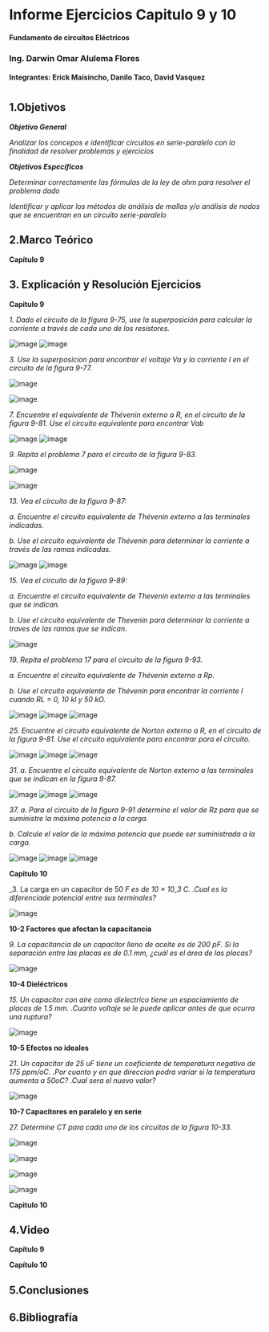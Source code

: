 
##

# Informe Ejercicios Capitulo 9 y 10
#### Fundamento de circuitos Eléctricos 
### Ing. Darwin Omar Alulema Flores

#### Integrantes: Erick Maisincho, Danilo Taco, David Vasquez

#

## 1.Objetivos
***Objetivo General***

_Analizar los concepos e identificar circuitos en serie-paralelo con la finalidad de resolver problemas y ejercicios_

***Objetivos Específicos***

_Determinar correctamente las fórmulas de la ley de ohm para resolver el problema dado_

_Identificar y aplicar los métodos de análisis de mallas y/o análisis de nodos que se encuentran en un circuito serie-paralelo_

## 2.Marco Teórico

**Capítulo 9**


## 3. Explicación y Resolución Ejercicios

**Capitulo 9**

_1. Dado el circuito de la figura 9-75, use la superposición para calcular la corriente a través de cada uno de los resistores._

![image](https://user-images.githubusercontent.com/84418933/126655593-444a01c3-8855-4215-b0cb-0931efcd1160.png)
![image](https://user-images.githubusercontent.com/84418933/126655640-c7f7f19f-eec0-4bc3-b0d8-384dc0517dbb.png)

_3. Use la superposicion para encontrar el voltaje Va y la corriente I en el circuito de la figura 9-77._

![image](https://user-images.githubusercontent.com/85728185/126568391-229c5153-ad98-4f73-bf50-34d53fd996b6.png)

![image](https://user-images.githubusercontent.com/85728185/126568409-bfeee2af-e2e1-467a-abeb-e5d0783479b1.png)

_7. Encuentre el equivalente de Thévenin externo a R, en el circuito de la figura 9-81. Use el circuito equivalente para encontrar Vab_

![image](https://user-images.githubusercontent.com/84418933/126656061-663a4228-fffc-4a1e-914b-9e61c60fbdee.png)
![image](https://user-images.githubusercontent.com/84418933/126656082-2282573f-e9be-4ec1-b57c-142d3d86c8b7.png)

_9. Repita el problema 7 para el circuito de la figura 9-83._

![image](https://user-images.githubusercontent.com/85728185/126569411-85f0b565-f633-4c1c-896f-36cae14af36a.png)

![image](https://user-images.githubusercontent.com/85728185/126569424-47cd42e9-77eb-4b65-85dc-a12c53a0d1df.png)

_13. Vea el circuito de la figura 9-87:_ 

_a. Encuentre el circuito equivalente de Thévenin externo a las terminales indicadas._ 

_b. Use el circuito equivalente de Thévenin para determinar la corriente a través de las ramas indicadas._

![image](https://user-images.githubusercontent.com/84418933/126656228-abd00eef-8e9c-4669-86e0-392a5b8b3869.png)
![image](https://user-images.githubusercontent.com/84418933/126656304-9314f5bc-e6fd-4f4e-b91e-baead90939be.png)


_15. Vea el circuito de la figura 9-89:_

_a. Encuentre el circuito equivalente de Thevenin externo a las terminales que se indican._

_b. Use el circuito equivalente de Thevenin para determinar la corriente a traves de las ramas que se indican._

![image](https://user-images.githubusercontent.com/85728185/126569823-ae7c11b9-b284-4123-8b8b-6a7a668941bc.png)

_19. Repita el problema 17 para el circuito de la figura 9-93._

_a. Encuentre el circuito equivalente de Thévenin externo a Rp._ 

_b. Use el circuito equivalente de Thévenin para encontrar la corriente I cuando RL = 0, 10 kl y 50 kO._

![image](https://user-images.githubusercontent.com/84418933/126656779-a87cb225-c2b3-46b7-8b39-47cc2783004e.png)
![image](https://user-images.githubusercontent.com/84418933/126656839-8ecdaca5-27f1-495a-858d-264ed2b81d6f.png)
![image](https://user-images.githubusercontent.com/84418933/126656865-824858fd-2ccb-445b-8096-60a336b88fc4.png)

_25. Encuentre el circuito equivalente de Norton externo a R, en el circuito de la figura 9-81. Use el circuito equivalente para encontrar para el circuito._

![image](https://user-images.githubusercontent.com/84418933/126657382-5eafa4d5-3e2d-4d52-b6b0-5e3e20a12bd5.png)
![image](https://user-images.githubusercontent.com/84418933/126657394-de4d97ba-2da7-4793-ba22-bb92d970282a.png)
![image](https://user-images.githubusercontent.com/84418933/126657464-b269d4fe-baa2-4a48-86af-b994b7859483.png)

_31. a. Encuentre el circuito equivalente de Norton externo a las terminales que se indican en la figura 9-87._

![image](https://user-images.githubusercontent.com/84418933/126657543-4a8abf23-f010-4a2c-a4a5-c4fb54a4d15e.png)
![image](https://user-images.githubusercontent.com/84418933/126657557-4e53006f-62e7-4164-9c4e-f3afdd4099cb.png)
![image](https://user-images.githubusercontent.com/84418933/126657592-941f9039-e207-4986-a26a-4b026fa6e3b0.png)

_37. a. Para el circuito de la figura 9-91 determine el valor de Rz para que se suministre la máxima potencia a la carga._ 

_b. Calcule el valor de la máxima potencia que puede ser suministrada a la carga._

![image](https://user-images.githubusercontent.com/84418933/126657705-a851743c-0df0-4321-a0fa-eba8c36a421d.png)
![image](https://user-images.githubusercontent.com/84418933/126657727-2412a84c-5b19-4e07-9662-a4e3398780a9.png)
![image](https://user-images.githubusercontent.com/84418933/126657760-cede9e82-94d7-4f1c-83bb-333926865e11.png)



**Capitulo 10**

_3. La carga en un capacitor de 50 _F es de 10 × 10_3 C. .Cual es la diferenciade potencial entre sus terminales?_

![image](https://user-images.githubusercontent.com/85728185/126570977-9a2e68fa-1c32-4582-8a48-ba0b0fb01c31.png)

**10-2 Factores que afectan la capacitancia**

_9. La capacitancia de un capacitor lleno de aceite es de 200 pF. Si la separación entre las placas es de 0.1 mm, ¿cuál es el área de las placas?_

![image](https://user-images.githubusercontent.com/85728185/126571770-dc834c9e-1069-4cb6-b6d9-2ae48b6bc050.png)

**10-4 Dieléctricos**

_15. Un capacitor con aire como dielectrico tiene un espaciamiento de placas de 1.5 mm. .Cuanto voltaje se le puede aplicar antes de que ocurra una ruptura?_

![image](https://user-images.githubusercontent.com/85728185/126572289-05856d66-5d3d-4780-a50a-dd579b59dcf6.png)

**10-5 Efectos no ideales**

_21. Un capacitor de 25 uF tiene un coeficiente de temperatura negativo de 175 ppm/oC. .Por cuanto y en que direccion podra variar si la temperatura aumenta a 50oC? .Cual sera el nuevo valor?_

![image](https://user-images.githubusercontent.com/85728185/126572827-c748c9c7-87c4-421e-8c5c-1d4b74072229.png)

**10-7 Capacitores en paralelo y en serie**

_27. Determine CT para cada uno de los circuitos de la figura 10-33._

![image](https://user-images.githubusercontent.com/85728185/126573696-e252c074-b5d3-4b18-b2ae-fe2abcf85651.png)

![image](https://user-images.githubusercontent.com/85728185/126573711-0f5c7fbb-227e-4337-a4c9-fbc8660a191a.png)

![image](https://user-images.githubusercontent.com/85728185/126573732-5b12fcaf-1509-4408-91ef-cdbaa64b56f5.png)

![image](https://user-images.githubusercontent.com/85728185/126573741-e3e3d561-902a-4f7d-ba8a-409653044270.png)

**Capitulo 10**

## 4.Video

**Capítulo 9**



**Capítulo 10**



## 5.Conclusiones

## 6.Bibliografía 
